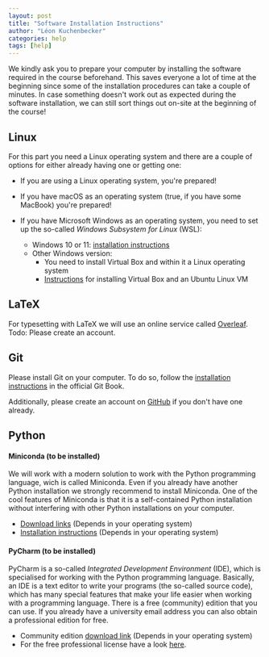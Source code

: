 ```yaml
---
layout: post
title: "Software Installation Instructions"
author: "Léon Kuchenbecker"
categories: help
tags: [help]
---
```


We kindly ask you to prepare your computer by installing the software required in the course beforehand. This saves everyone a lot of time at the beginning since some of the installation procedures can take a couple of minutes. In case something doesn't work out as expected during the software installation, we can still sort things out on-site at the beginning of the course!  

## Linux

For this part you need a Linux operating system and there are a couple of options 
for either already having one or getting one:

- If you are using a Linux operating system, you're prepared!

- If you have macOS as an operating system (true, if you have some MacBook) you're prepared!

- If you have Microsoft Windows as an operating system, you need to set up the so-called *Windows Subsystem for Linux* (WSL):

  - Windows 10 or 11: [installation instructions](https://www.windowscentral.com/how-install-wsl2-windows-10)  
  - Other Windows version:
    - You need to install Virtual Box and within it a Linux operating system
    - [Instructions](https://ubuntu.com/tutorials/how-to-run-ubuntu-desktop-on-a-virtual-machine-using-virtualbox) for installing Virtual Box and an Ubuntu Linux VM


## LaTeX

For typesetting with LaTeX we will use an online service called [Overleaf](https://www.overleaf.com/).  
Todo: Please create an account.

## Git

Please install Git on your computer. To do so, follow the [installation
instructions](https://git-scm.com/book/en/v2/Getting-Started-Installing-Git) in
the official Git Book.

Additionally, please create an account on [GitHub](https://github.com) if you don't have one already.

## Python

#### Miniconda (to be installed) 
We will work with a modern solution to work with the Python programming language, wich is called Miniconda. Even if you already have another Python installation we strongly recommend to install Miniconda. One of the cool features of Miniconda is that it is a self-contained Python installation without interfering with other Python installations on your computer.

- [Download links](https://docs.conda.io/en/latest/miniconda.html) (Depends in your operating system)
- [Installation instructions](https://conda.io/projects/conda/en/latest/user-guide/install/index.html) (Depends in your operating system)

#### PyCharm (to be installed) 
PyCharm is a so-called *Integrated Development Environment* (IDE), which is specialised 
for working with the Python programming language. Basically, an IDE is a text editor
to write your programs (the so-called source code), which has many special features
that make your life easier when working with a programming language.
There is a free (community) edition that you can use. If you already have a university email address you can also obtain a professional edition for free.

- Community edition [download link](https://www.jetbrains.com/de-de/pycharm/download/) (Depends in your operating system)
- For the free professional license have a look [here](https://www.jetbrains.com/community/education/#students).


